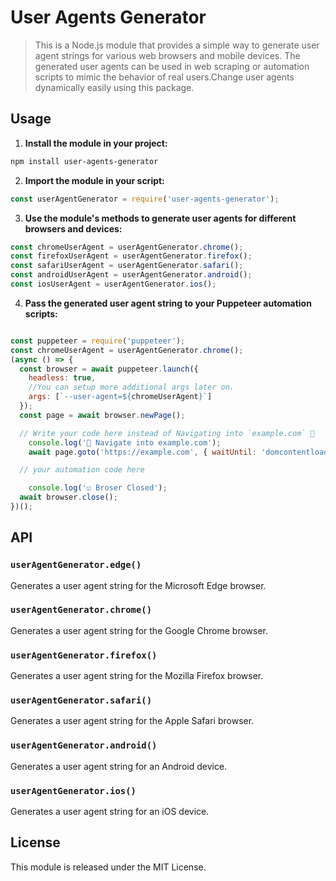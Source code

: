 
# User Agents Generator

> This is a Node.js module that provides a simple way to generate user agent strings for various web browsers and mobile devices. The generated user agents can be used in web scraping or automation scripts to mimic the behavior of real users.Change user agents dynamically easily using this package.

## Usage

1.  **Install the module in your project:**

```bash
npm install user-agents-generator
```

2. **Import the module in your script:**

```javascript
const userAgentGenerator = require('user-agents-generator');
```

3. **Use the module's methods to generate user agents for different browsers and devices:**

```javascript
const chromeUserAgent = userAgentGenerator.chrome();
const firefoxUserAgent = userAgentGenerator.firefox();
const safariUserAgent = userAgentGenerator.safari();
const androidUserAgent = userAgentGenerator.android();
const iosUserAgent = userAgentGenerator.ios();
```
4. **Pass the generated user agent string to your Puppeteer automation scripts:**

```javascript

const puppeteer = require('puppeteer');
const chromeUserAgent = userAgentGenerator.chrome();
(async () => {
  const browser = await puppeteer.launch({
    headless: true,
    //You can setup more additional args later on.
    args: [`--user-agent=${chromeUserAgent}`]
  });
  const page = await browser.newPage();

  // Write your code here instead of Navigating into `example.com` 🚀
	console.log('🚀 Navigate into example.com');
	await page.goto('https://example.com', { waitUntil: 'domcontentloaded'});

  // your automation code here

	console.log('☑️ Broser Closed');
  await browser.close();
})();
```

## API

### `userAgentGenerator.edge()`

Generates a user agent string for the Microsoft Edge browser.

### `userAgentGenerator.chrome()`

Generates a user agent string for the Google Chrome browser.

### `userAgentGenerator.firefox()`

Generates a user agent string for the Mozilla Firefox browser.

### `userAgentGenerator.safari()`

Generates a user agent string for the Apple Safari browser.

### `userAgentGenerator.android()`

Generates a user agent string for an Android device.

### `userAgentGenerator.ios()`

Generates a user agent string for an iOS device.

## License

This module is released under the MIT License.